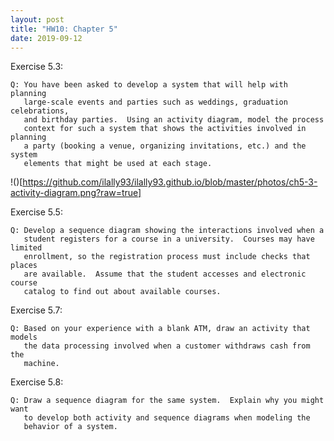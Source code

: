 ```yaml
---
layout: post
title: "HW10: Chapter 5"
date: 2019-09-12
---
```


  Exercise 5.3:

    Q: You have been asked to develop a system that will help with planning
       large-scale events and parties such as weddings, graduation celebrations,
       and birthday parties.  Using an activity diagram, model the process
       context for such a system that shows the activities involved in planning
       a party (booking a venue, organizing invitations, etc.) and the system
       elements that might be used at each stage.

!()[https://github.com/ilally93/ilally93.github.io/blob/master/photos/ch5-3-activity-diagram.png?raw=true]

  Exercise 5.5:

    Q: Develop a sequence diagram showing the interactions involved when a
       student registers for a course in a university.  Courses may have limited
       enrollment, so the registration process must include checks that places
       are available.  Assume that the student accesses and electronic course
       catalog to find out about available courses.


  Exercise 5.7:

    Q: Based on your experience with a blank ATM, draw an activity that models
       the data processing involved when a customer withdraws cash from the
       machine.



  Exercise 5.8:

    Q: Draw a sequence diagram for the same system.  Explain why you might want
       to develop both activity and sequence diagrams when modeling the
       behavior of a system.
